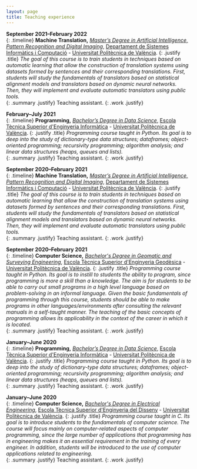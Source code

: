 ```yaml
---
layout: page
title: Teaching experience
---
```


**September 2021&ndash;February 2022** <br />
{: .timeline}
**Machine Translation,** *[Master’s Degree in Artificial Intelligence, Pattern Recognition and Digital Imaging](http://www.upv.es/titulaciones/MUIARFID/indexi.html)*, [Departament de Sistemes Informàtics i Computació](http://www.upv.es/entidades/DSIC/index.html) - [Universitat Politècnica de València](http://www.upv.es/).
{: .justify .title}
*The goal of this course is to train students in techniques based on automatic learning that allow the construction of translation systems using datasets formed by sentences and their corresponding translations. First, students will study the fundamentals of translators based on statistical alignment models and translators based on dynamic neural networks. Then, they will implement and evaluate automatic translators using public tools.* <br />
{: .summary .justify}
Teaching assistant.
{: .work .justify}

**February&ndash;July 2021** <br />
{: .timeline}
**Programming,** *[Bachelor’s Degree in Data Science](http://www.upv.es/titulaciones/GCD/indexi.html)*, [Escola Tècnica Superior d'Enginyeria Informàtica](https://www.inf.upv.es/www/etsinf/en/) - [Universitat Politècnica de València](http://www.upv.es/).
{: .justify .title}
*Programming course taught in Python. Its goal is to deep into the study of dictionary-type data structures; dataframes; object-oriented programming; recursivity programming; algorithm analysis; and linear data structures (heaps, queues and lists).* <br />
{: .summary .justify}
Teaching assistant.
{: .work .justify}

**September 2020&ndash;February 2021** <br />
{: .timeline}
**Machine Translation,** *[Master’s Degree in Artificial Intelligence, Pattern Recognition and Digital Imaging](http://www.upv.es/titulaciones/MUIARFID/indexi.html)*, [Departament de Sistemes Informàtics i Computació](http://www.upv.es/entidades/DSIC/index.html) - [Universitat Politècnica de València](http://www.upv.es/).
{: .justify .title}
*The goal of this course is to train students in techniques based on automatic learning that allow the construction of translation systems using datasets formed by sentences and their corresponding translations. First, students will study the fundamentals of translators based on statistical alignment models and translators based on dynamic neural networks. Then, they will implement and evaluate automatic translators using public tools.* <br />
{: .summary .justify}
Teaching assistant.
{: .work .justify}

**September 2020&ndash;February 2021** <br />
{: .timeline}
**Computer Science,** *[Bachelor's Degree in Geomatic and Surveying Engineering](http://www.upv.es/titulaciones/GIGT/indexi.html)*, [Escola Tècnica Superior d'Enginyeria Geodèsica](http://www.upv.es/entidades/ETSIGCT/index-en.html) - [Universitat Politècnica de València](http://www.upv.es/).
{: .justify .title}
*Programming course taught in Python. Its goal is to instill to students the ability to program, since programming is more a skill than a knowledge. The aim is for students to be able to carry out small programs in a high level language based on problem-solving in an informal language. Given the basic fundamentals of programming through this course, students should be able to make programs in other languages/environments after consulting the relevant manuals in a self-taught manner. The teaching of the basic concepts of programming allows its applicability in the context of the career in which it is located.* <br />
{: .summary .justify}
Teaching assistant.
{: .work .justify}

**January&ndash;June 2020** <br />
{: .timeline}
**Programming,** *[Bachelor’s Degree in Data Science](http://www.upv.es/titulaciones/GCD/indexi.html)*, [Escola Tècnica Superior d'Enginyeria Informàtica](https://www.inf.upv.es/www/etsinf/en/) - [Universitat Politècnica de València](http://www.upv.es/).
{: .justify .title}
*Programming course taught in Python. Its goal is to deep into the study of dictionary-type data structures; dataframes; object-oriented programming; recursivity programming; algorithm analysis; and linear data structures (heaps, queues and lists).* <br />
{: .summary .justify}
Teaching assistant.
{: .work .justify}

**January&ndash;June 2020** <br />
{: .timeline}
**Computer Science,** *[Bachelor's Degree in Electrical Engineering](http://www.upv.es/titulaciones/GIEL/)*, [Escola Tècnica Superior d'Enginyeria del Disseny](http://www.upv.es/entidades/ETSID/) - [Universitat Politècnica de València](http://www.upv.es/).
{: .justify .title}
*Programming course taught in C. Its goal is to introduce students to the fundamentals of computer science. The course will focus mainly on computer-related aspects of computer programming, since the large number of applications that programming has in engineering makes it an essential requirement in the training of every engineer. In addition, students will be introduced to the use of computer applications related to engineering.* <br />
{: .summary .justify}
Teaching assistant.
{: .work .justify}
